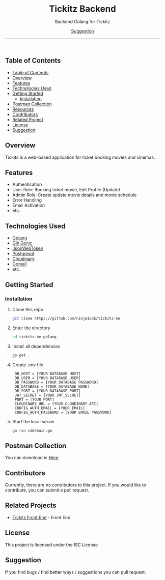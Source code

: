 <div align='center' style="text-align: center;">

<h1 style="border:0;margin:1rem">Tickitz Backend</h1>

Backend Golang for Tickitz

[Suggestion](mailto:hauzan41200@gmail.com)

<hr>
<br>

</div>

## Table of Contents

- [Table of Contents](#table-of-contents)
- [Overview](#overview)
- [Features](#features)
- [Technologies Used](#technologies-used)
- [Getting Started](#getting-started)
  - [Installation](#installation)
- [Postman Collection](#postman-collection)
- [Resources](#resources)
- [Contributors](#contributors)
- [Related Project](#related-projects)
- [License](#license)
- [Suggestion](#suggestion)

## Overview

Tickits is a web-based application for ticket booking movies and cinemas.

## Features

- Authentication
- User Role: Booking ticket movie, Edit Profile (Update)
- Admin Role: Create update movie details and movie schedule
- Error Handling
- Email Activation
- etc.

## Technologies Used

- [Golang](https://go.dev/)
- [Gin Gonic](github.com/gin-gonic/gin)
- [JsonWebToken](github.com/golang-jwt/jwt/v5)
- [Postgresql](https://www.postgresql.org/)
- [Cloudinary](https://cloudinary.com/)
- [Gomail](gopkg.in/gomail.v2)
- etc.

## Getting Started

### Installation

1. Clone this repo

   ```bash
   git clone https://github.com/ninja1cak/tickitz-be
   ```

2. Enter the directory

   ```bash
   cd tickitz-be-golang
   ```

3. Install all dependencies

   ```bash
   go get .
   ```

4. Create .env file

   ```env
    DB_HOST = [YOUR DATABASE HOST]
    DB_USER = [YOUR DATABASE USER]
    DB_PASSWORD = [YOUR DATABASE PASSWORD]
    DB_DATABASE = [YOUR DATABASE NAME]
    DB_PORT = [YOUR DATABASE PORT]
    JWT_SECRET = [YOUR JWT_SECRET]
    PORT = [YOUR PORT]
    CLOUDINARY_URL = [YOUR CLOUDINARY API]
    CONFIG_AUTH_EMAIL = [YOUR EMAIL]
    CONFIG_AUTH_PASSWORD = [YOUR EMAIL PASSWORD]

   ```

5. Start the local server

   ```bash
   go run cmd/main.go
   ```



## Postman Collection

You can download in <a href='https://drive.google.com/file/d/1iGTRVvIm_XJAoyn6ciRrdqwhckKD1cm3/view?usp=sharing'> Here </a>

## Contributors

Currently, there are no contributors to this project. If you would like to contribute, you can submit a pull request.

## Related Projects

- [Tickitz Front End]([https://github.com/ninja1cak/tickitz-react](https://github.com/JulianMindria/Frontend_tickitzv2)) - Front End

## License

This project is licensed under the ISC License

## Suggestion

If you find bugs / find better ways / suggestions you can pull request.
